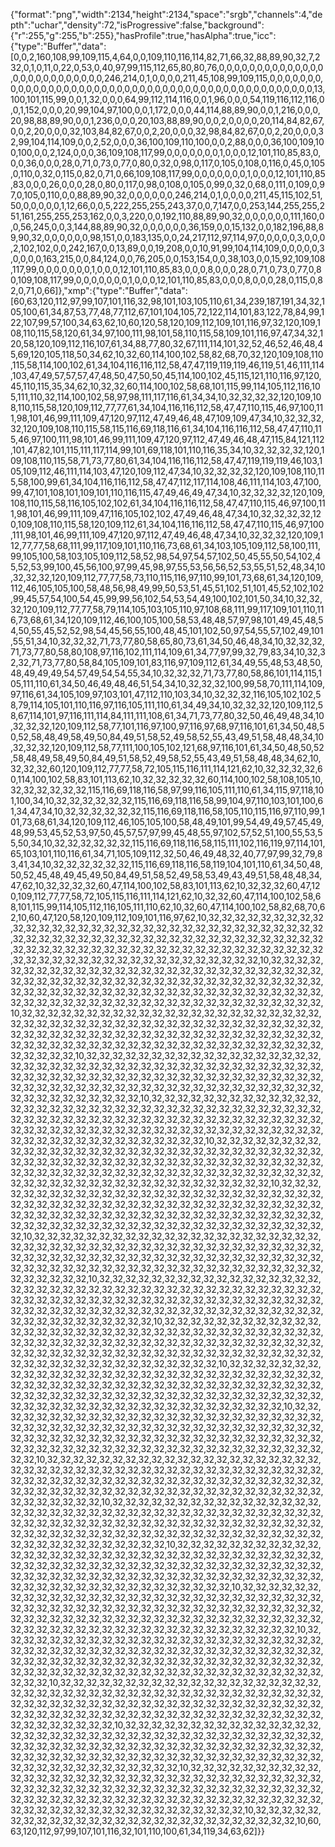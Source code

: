 {"format":"png","width":2134,"height":2134,"space":"srgb","channels":4,"depth":"uchar","density":72,"isProgressive":false,"background":{"r":255,"g":255,"b":255},"hasProfile":true,"hasAlpha":true,"icc":{"type":"Buffer","data":[0,0,2,160,108,99,109,115,4,64,0,0,109,110,116,114,82,71,66,32,88,89,90,32,7,232,0,1,0,11,0,22,0,53,0,40,97,99,115,112,65,80,80,76,0,0,0,0,0,0,0,0,0,0,0,0,0,0,0,0,0,0,0,0,0,0,0,0,0,0,246,214,0,1,0,0,0,0,211,45,108,99,109,115,0,0,0,0,0,0,0,0,0,0,0,0,0,0,0,0,0,0,0,0,0,0,0,0,0,0,0,0,0,0,0,0,0,0,0,0,0,0,0,0,0,0,0,0,0,0,0,13,100,101,115,99,0,0,1,32,0,0,0,64,99,112,114,116,0,0,1,96,0,0,0,54,119,116,112,116,0,0,1,152,0,0,0,20,99,104,97,100,0,0,1,172,0,0,0,44,114,88,89,90,0,0,1,216,0,0,0,20,98,88,89,90,0,0,1,236,0,0,0,20,103,88,89,90,0,0,2,0,0,0,0,20,114,84,82,67,0,0,2,20,0,0,0,32,103,84,82,67,0,0,2,20,0,0,0,32,98,84,82,67,0,0,2,20,0,0,0,32,99,104,114,109,0,0,2,52,0,0,0,36,100,109,110,100,0,0,2,88,0,0,0,36,100,109,100,100,0,0,2,124,0,0,0,36,109,108,117,99,0,0,0,0,0,0,0,1,0,0,0,12,101,110,85,83,0,0,0,36,0,0,0,28,0,71,0,73,0,77,0,80,0,32,0,98,0,117,0,105,0,108,0,116,0,45,0,105,0,110,0,32,0,115,0,82,0,71,0,66,109,108,117,99,0,0,0,0,0,0,0,1,0,0,0,12,101,110,85,83,0,0,0,26,0,0,0,28,0,80,0,117,0,98,0,108,0,105,0,99,0,32,0,68,0,111,0,109,0,97,0,105,0,110,0,0,88,89,90,32,0,0,0,0,0,0,246,214,0,1,0,0,0,0,211,45,115,102,51,50,0,0,0,0,0,1,12,66,0,0,5,222,255,255,243,37,0,0,7,147,0,0,253,144,255,255,251,161,255,255,253,162,0,0,3,220,0,0,192,110,88,89,90,32,0,0,0,0,0,0,111,160,0,0,56,245,0,0,3,144,88,89,90,32,0,0,0,0,0,0,36,159,0,0,15,132,0,0,182,196,88,89,90,32,0,0,0,0,0,0,98,151,0,0,183,135,0,0,24,217,112,97,114,97,0,0,0,0,0,3,0,0,0,2,102,102,0,0,242,167,0,0,13,89,0,0,19,208,0,0,10,91,99,104,114,109,0,0,0,0,0,3,0,0,0,0,163,215,0,0,84,124,0,0,76,205,0,0,153,154,0,0,38,103,0,0,15,92,109,108,117,99,0,0,0,0,0,0,0,1,0,0,0,12,101,110,85,83,0,0,0,8,0,0,0,28,0,71,0,73,0,77,0,80,109,108,117,99,0,0,0,0,0,0,0,1,0,0,0,12,101,110,85,83,0,0,0,8,0,0,0,28,0,115,0,82,0,71,0,66]},"xmp":{"type":"Buffer","data":[60,63,120,112,97,99,107,101,116,32,98,101,103,105,110,61,34,239,187,191,34,32,105,100,61,34,87,53,77,48,77,112,67,101,104,105,72,122,114,101,83,122,78,84,99,122,107,99,57,100,34,63,62,10,60,120,58,120,109,112,109,101,116,97,32,120,109,108,110,115,58,120,61,34,97,100,111,98,101,58,110,115,58,109,101,116,97,47,34,32,120,58,120,109,112,116,107,61,34,88,77,80,32,67,111,114,101,32,52,46,52,46,48,45,69,120,105,118,50,34,62,10,32,60,114,100,102,58,82,68,70,32,120,109,108,110,115,58,114,100,102,61,34,104,116,116,112,58,47,47,119,119,119,46,119,51,46,111,114,103,47,49,57,57,57,47,48,50,47,50,50,45,114,100,102,45,115,121,110,116,97,120,45,110,115,35,34,62,10,32,32,60,114,100,102,58,68,101,115,99,114,105,112,116,105,111,110,32,114,100,102,58,97,98,111,117,116,61,34,34,10,32,32,32,32,120,109,108,110,115,58,120,109,112,77,77,61,34,104,116,116,112,58,47,47,110,115,46,97,100,111,98,101,46,99,111,109,47,120,97,112,47,49,46,48,47,109,109,47,34,10,32,32,32,32,120,109,108,110,115,58,115,116,69,118,116,61,34,104,116,116,112,58,47,47,110,115,46,97,100,111,98,101,46,99,111,109,47,120,97,112,47,49,46,48,47,115,84,121,112,101,47,82,101,115,111,117,114,99,101,69,118,101,110,116,35,34,10,32,32,32,32,120,109,108,110,115,58,71,73,77,80,61,34,104,116,116,112,58,47,47,119,119,119,46,103,105,109,112,46,111,114,103,47,120,109,112,47,34,10,32,32,32,32,120,109,108,110,115,58,100,99,61,34,104,116,116,112,58,47,47,112,117,114,108,46,111,114,103,47,100,99,47,101,108,101,109,101,110,116,115,47,49,46,49,47,34,10,32,32,32,32,120,109,108,110,115,58,116,105,102,102,61,34,104,116,116,112,58,47,47,110,115,46,97,100,111,98,101,46,99,111,109,47,116,105,102,102,47,49,46,48,47,34,10,32,32,32,32,120,109,108,110,115,58,120,109,112,61,34,104,116,116,112,58,47,47,110,115,46,97,100,111,98,101,46,99,111,109,47,120,97,112,47,49,46,48,47,34,10,32,32,32,120,109,112,77,77,58,68,111,99,117,109,101,110,116,73,68,61,34,103,105,109,112,58,100,111,99,105,100,58,103,105,109,112,58,52,98,54,97,54,57,102,50,45,55,50,54,102,45,52,53,99,100,45,56,100,97,99,45,98,97,55,53,56,56,52,53,55,51,52,48,34,10,32,32,32,120,109,112,77,77,58,73,110,115,116,97,110,99,101,73,68,61,34,120,109,112,46,105,105,100,58,48,56,98,49,99,50,53,51,45,51,102,51,101,45,52,102,102,99,45,57,54,100,54,45,99,99,56,102,54,53,54,49,100,102,101,50,34,10,32,32,32,120,109,112,77,77,58,79,114,105,103,105,110,97,108,68,111,99,117,109,101,110,116,73,68,61,34,120,109,112,46,100,105,100,58,53,48,48,57,97,98,101,49,45,48,54,50,55,45,52,52,98,54,45,56,55,100,48,45,101,102,50,97,54,55,57,102,49,101,55,51,34,10,32,32,32,71,73,77,80,58,65,80,73,61,34,50,46,48,34,10,32,32,32,71,73,77,80,58,80,108,97,116,102,111,114,109,61,34,77,97,99,32,79,83,34,10,32,32,32,71,73,77,80,58,84,105,109,101,83,116,97,109,112,61,34,49,55,48,53,48,50,48,49,49,49,54,57,49,54,54,55,34,10,32,32,32,71,73,77,80,58,86,101,114,115,105,111,110,61,34,50,46,49,48,46,51,54,34,10,32,32,32,100,99,58,70,111,114,109,97,116,61,34,105,109,97,103,101,47,112,110,103,34,10,32,32,32,116,105,102,102,58,79,114,105,101,110,116,97,116,105,111,110,61,34,49,34,10,32,32,32,120,109,112,58,67,114,101,97,116,111,114,84,111,111,108,61,34,71,73,77,80,32,50,46,49,48,34,10,32,32,32,120,109,112,58,77,101,116,97,100,97,116,97,68,97,116,101,61,34,50,48,50,52,58,48,49,58,49,50,84,49,51,58,52,49,58,52,55,43,49,51,58,48,48,34,10,32,32,32,120,109,112,58,77,111,100,105,102,121,68,97,116,101,61,34,50,48,50,52,58,48,49,58,49,50,84,49,51,58,52,49,58,52,55,43,49,51,58,48,48,34,62,10,32,32,32,60,120,109,112,77,77,58,72,105,115,116,111,114,121,62,10,32,32,32,32,60,114,100,102,58,83,101,113,62,10,32,32,32,32,32,60,114,100,102,58,108,105,10,32,32,32,32,32,32,115,116,69,118,116,58,97,99,116,105,111,110,61,34,115,97,118,101,100,34,10,32,32,32,32,32,32,115,116,69,118,116,58,99,104,97,110,103,101,100,61,34,47,34,10,32,32,32,32,32,32,115,116,69,118,116,58,105,110,115,116,97,110,99,101,73,68,61,34,120,109,112,46,105,105,100,58,48,49,101,99,54,49,49,57,45,49,48,99,53,45,52,53,97,50,45,57,57,97,99,45,48,55,97,102,57,52,51,100,55,53,55,50,34,10,32,32,32,32,32,32,115,116,69,118,116,58,115,111,102,116,119,97,114,101,65,103,101,110,116,61,34,71,105,109,112,32,50,46,49,48,32,40,77,97,99,32,79,83,41,34,10,32,32,32,32,32,32,115,116,69,118,116,58,119,104,101,110,61,34,50,48,50,52,45,48,49,45,49,50,84,49,51,58,52,49,58,53,49,43,49,51,58,48,48,34,47,62,10,32,32,32,32,60,47,114,100,102,58,83,101,113,62,10,32,32,32,60,47,120,109,112,77,77,58,72,105,115,116,111,114,121,62,10,32,32,60,47,114,100,102,58,68,101,115,99,114,105,112,116,105,111,110,62,10,32,60,47,114,100,102,58,82,68,70,62,10,60,47,120,58,120,109,112,109,101,116,97,62,10,32,32,32,32,32,32,32,32,32,32,32,32,32,32,32,32,32,32,32,32,32,32,32,32,32,32,32,32,32,32,32,32,32,32,32,32,32,32,32,32,32,32,32,32,32,32,32,32,32,32,32,32,32,32,32,32,32,32,32,32,32,32,32,32,32,32,32,32,32,32,32,32,32,32,32,32,32,32,32,32,32,32,32,32,32,32,32,32,32,32,32,32,32,32,32,32,32,32,32,32,10,32,32,32,32,32,32,32,32,32,32,32,32,32,32,32,32,32,32,32,32,32,32,32,32,32,32,32,32,32,32,32,32,32,32,32,32,32,32,32,32,32,32,32,32,32,32,32,32,32,32,32,32,32,32,32,32,32,32,32,32,32,32,32,32,32,32,32,32,32,32,32,32,32,32,32,32,32,32,32,32,32,32,32,32,32,32,32,32,32,32,32,32,32,32,32,32,32,32,32,32,10,32,32,32,32,32,32,32,32,32,32,32,32,32,32,32,32,32,32,32,32,32,32,32,32,32,32,32,32,32,32,32,32,32,32,32,32,32,32,32,32,32,32,32,32,32,32,32,32,32,32,32,32,32,32,32,32,32,32,32,32,32,32,32,32,32,32,32,32,32,32,32,32,32,32,32,32,32,32,32,32,32,32,32,32,32,32,32,32,32,32,32,32,32,32,32,32,32,32,32,32,10,32,32,32,32,32,32,32,32,32,32,32,32,32,32,32,32,32,32,32,32,32,32,32,32,32,32,32,32,32,32,32,32,32,32,32,32,32,32,32,32,32,32,32,32,32,32,32,32,32,32,32,32,32,32,32,32,32,32,32,32,32,32,32,32,32,32,32,32,32,32,32,32,32,32,32,32,32,32,32,32,32,32,32,32,32,32,32,32,32,32,32,32,32,32,32,32,32,32,32,32,10,32,32,32,32,32,32,32,32,32,32,32,32,32,32,32,32,32,32,32,32,32,32,32,32,32,32,32,32,32,32,32,32,32,32,32,32,32,32,32,32,32,32,32,32,32,32,32,32,32,32,32,32,32,32,32,32,32,32,32,32,32,32,32,32,32,32,32,32,32,32,32,32,32,32,32,32,32,32,32,32,32,32,32,32,32,32,32,32,32,32,32,32,32,32,32,32,32,32,32,32,10,32,32,32,32,32,32,32,32,32,32,32,32,32,32,32,32,32,32,32,32,32,32,32,32,32,32,32,32,32,32,32,32,32,32,32,32,32,32,32,32,32,32,32,32,32,32,32,32,32,32,32,32,32,32,32,32,32,32,32,32,32,32,32,32,32,32,32,32,32,32,32,32,32,32,32,32,32,32,32,32,32,32,32,32,32,32,32,32,32,32,32,32,32,32,32,32,32,32,32,32,10,32,32,32,32,32,32,32,32,32,32,32,32,32,32,32,32,32,32,32,32,32,32,32,32,32,32,32,32,32,32,32,32,32,32,32,32,32,32,32,32,32,32,32,32,32,32,32,32,32,32,32,32,32,32,32,32,32,32,32,32,32,32,32,32,32,32,32,32,32,32,32,32,32,32,32,32,32,32,32,32,32,32,32,32,32,32,32,32,32,32,32,32,32,32,32,32,32,32,32,32,10,32,32,32,32,32,32,32,32,32,32,32,32,32,32,32,32,32,32,32,32,32,32,32,32,32,32,32,32,32,32,32,32,32,32,32,32,32,32,32,32,32,32,32,32,32,32,32,32,32,32,32,32,32,32,32,32,32,32,32,32,32,32,32,32,32,32,32,32,32,32,32,32,32,32,32,32,32,32,32,32,32,32,32,32,32,32,32,32,32,32,32,32,32,32,32,32,32,32,32,32,10,32,32,32,32,32,32,32,32,32,32,32,32,32,32,32,32,32,32,32,32,32,32,32,32,32,32,32,32,32,32,32,32,32,32,32,32,32,32,32,32,32,32,32,32,32,32,32,32,32,32,32,32,32,32,32,32,32,32,32,32,32,32,32,32,32,32,32,32,32,32,32,32,32,32,32,32,32,32,32,32,32,32,32,32,32,32,32,32,32,32,32,32,32,32,32,32,32,32,32,32,10,32,32,32,32,32,32,32,32,32,32,32,32,32,32,32,32,32,32,32,32,32,32,32,32,32,32,32,32,32,32,32,32,32,32,32,32,32,32,32,32,32,32,32,32,32,32,32,32,32,32,32,32,32,32,32,32,32,32,32,32,32,32,32,32,32,32,32,32,32,32,32,32,32,32,32,32,32,32,32,32,32,32,32,32,32,32,32,32,32,32,32,32,32,32,32,32,32,32,32,32,10,32,32,32,32,32,32,32,32,32,32,32,32,32,32,32,32,32,32,32,32,32,32,32,32,32,32,32,32,32,32,32,32,32,32,32,32,32,32,32,32,32,32,32,32,32,32,32,32,32,32,32,32,32,32,32,32,32,32,32,32,32,32,32,32,32,32,32,32,32,32,32,32,32,32,32,32,32,32,32,32,32,32,32,32,32,32,32,32,32,32,32,32,32,32,32,32,32,32,32,32,10,32,32,32,32,32,32,32,32,32,32,32,32,32,32,32,32,32,32,32,32,32,32,32,32,32,32,32,32,32,32,32,32,32,32,32,32,32,32,32,32,32,32,32,32,32,32,32,32,32,32,32,32,32,32,32,32,32,32,32,32,32,32,32,32,32,32,32,32,32,32,32,32,32,32,32,32,32,32,32,32,32,32,32,32,32,32,32,32,32,32,32,32,32,32,32,32,32,32,32,32,10,32,32,32,32,32,32,32,32,32,32,32,32,32,32,32,32,32,32,32,32,32,32,32,32,32,32,32,32,32,32,32,32,32,32,32,32,32,32,32,32,32,32,32,32,32,32,32,32,32,32,32,32,32,32,32,32,32,32,32,32,32,32,32,32,32,32,32,32,32,32,32,32,32,32,32,32,32,32,32,32,32,32,32,32,32,32,32,32,32,32,32,32,32,32,32,32,32,32,32,32,10,32,32,32,32,32,32,32,32,32,32,32,32,32,32,32,32,32,32,32,32,32,32,32,32,32,32,32,32,32,32,32,32,32,32,32,32,32,32,32,32,32,32,32,32,32,32,32,32,32,32,32,32,32,32,32,32,32,32,32,32,32,32,32,32,32,32,32,32,32,32,32,32,32,32,32,32,32,32,32,32,32,32,32,32,32,32,32,32,32,32,32,32,32,32,32,32,32,32,32,32,10,32,32,32,32,32,32,32,32,32,32,32,32,32,32,32,32,32,32,32,32,32,32,32,32,32,32,32,32,32,32,32,32,32,32,32,32,32,32,32,32,32,32,32,32,32,32,32,32,32,32,32,32,32,32,32,32,32,32,32,32,32,32,32,32,32,32,32,32,32,32,32,32,32,32,32,32,32,32,32,32,32,32,32,32,32,32,32,32,32,32,32,32,32,32,32,32,32,32,32,32,10,32,32,32,32,32,32,32,32,32,32,32,32,32,32,32,32,32,32,32,32,32,32,32,32,32,32,32,32,32,32,32,32,32,32,32,32,32,32,32,32,32,32,32,32,32,32,32,32,32,32,32,32,32,32,32,32,32,32,32,32,32,32,32,32,32,32,32,32,32,32,32,32,32,32,32,32,32,32,32,32,32,32,32,32,32,32,32,32,32,32,32,32,32,32,32,32,32,32,32,32,10,32,32,32,32,32,32,32,32,32,32,32,32,32,32,32,32,32,32,32,32,32,32,32,32,32,32,32,32,32,32,32,32,32,32,32,32,32,32,32,32,32,32,32,32,32,32,32,32,32,32,32,32,32,32,32,32,32,32,32,32,32,32,32,32,32,32,32,32,32,32,32,32,32,32,32,32,32,32,32,32,32,32,32,32,32,32,32,32,32,32,32,32,32,32,32,32,32,32,32,32,10,32,32,32,32,32,32,32,32,32,32,32,32,32,32,32,32,32,32,32,32,32,32,32,32,32,32,32,32,32,32,32,32,32,32,32,32,32,32,32,32,32,32,32,32,32,32,32,32,32,32,32,32,32,32,32,32,32,32,32,32,32,32,32,32,32,32,32,32,32,32,32,32,32,32,32,32,32,32,32,32,32,32,32,32,32,32,32,32,32,32,32,32,32,32,32,32,32,32,32,32,10,32,32,32,32,32,32,32,32,32,32,32,32,32,32,32,32,32,32,32,32,32,32,32,32,32,32,32,32,32,32,32,32,32,32,32,32,32,32,32,32,32,32,32,32,32,32,32,32,32,32,32,32,32,32,32,32,32,32,32,32,32,32,32,32,32,32,32,32,32,32,32,32,32,32,32,32,32,32,32,32,32,32,32,32,32,32,32,32,32,32,32,32,32,32,32,32,32,32,32,32,10,32,32,32,32,32,32,32,32,32,32,32,32,32,32,32,32,32,32,32,32,32,32,32,32,32,32,32,32,32,32,32,32,32,32,32,32,32,32,32,32,32,32,32,32,32,32,32,32,32,32,32,32,32,32,32,32,32,32,32,32,32,32,32,32,32,32,32,32,32,32,32,32,32,32,32,32,32,32,32,32,32,32,32,32,32,32,32,32,32,32,32,32,32,32,32,32,32,32,32,32,10,32,32,32,32,32,32,32,32,32,32,32,32,32,32,32,32,32,32,32,32,32,32,32,32,32,32,32,10,60,63,120,112,97,99,107,101,116,32,101,110,100,61,34,119,34,63,62]}}